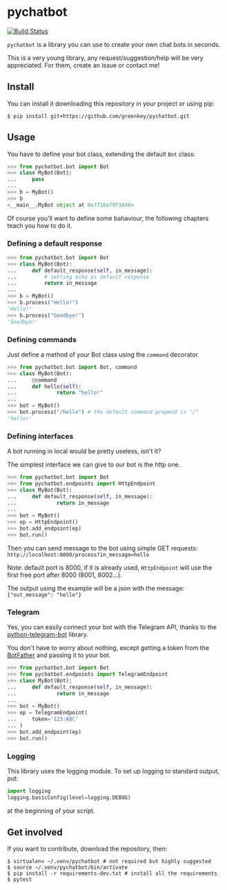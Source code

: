 # pychatbot

[![Build Status](https://travis-ci.org/greenkey/pychatbot.svg?branch=master)](https://travis-ci.org/greenkey/pychatbot)


`pychatbot` is a library you can use to create your own chat bots in seconds.

This is a very young library, any request/suggestion/help will be very
appreciated. For them, create an issue or contact me!

## Install

You can install it downloading this repository in your project or using pip:
```shell
$ pip install git+https://github.com/greenkey/pychatbot.git
```

## Usage

You have to define your bot class, extending the default `Bot` class:
```python
>>> from pychatbot.bot import Bot
>>> class MyBot(Bot):
...     pass
... 
>>> b = MyBot()
>>> b
<__main__.MyBot object at 0x7f16e79f3940>

```

Of course you'll want to define some bahaviour, the following chapters teach you how to do it.

### Defining a default response

```python
>>> from pychatbot.bot import Bot
>>> class MyBot(Bot):
...     def default_response(self, in_message):
...         # setting echo as default response
...         return in_message
... 
>>> b = MyBot()
>>> b.process("Hello!")
'Hello!'
>>> b.process("Goodbye!")
'Goodbye!'
```

### Defining commands

Just define a method of your Bot class using the `command` decorator.

```python
>>> from pychatbot.bot import Bot, command
>>> class MyBot(Bot):
...     @command
...     def hello(self):
...             return "hello!"
... 
>>> bot = MyBot()
>>> bot.process("/hello") # the default command prepend is "/"
'hello!'
```

### Defining interfaces

A bot running in local would be pretty useless, isn't it?

The simplest interface we can give to our bot is the http one.

```python
>>> from pychatbot.bot import Bot
>>> from pychatbot.endpoints import HttpEndpoint
>>> class MyBot(Bot):
...     def default_response(self, in_message):
...             return in_message
... 
>>> bot = MyBot()
>>> ep = HttpEndpoint()
>>> bot.add_endpoint(ep)
>>> bot.run()
```

Then you can send message to the bot using simple GET requests: `http://localhost:8000/process?in_message=hello`

Note: default port is 8000, if it is already used, `HttpEndpoint` will use the first free port after 8000 (8001, 8002...).

The output using the example will be a json with the message: `{"out_message": "hello"}`

### Telegram

Yes, you can easily connect your bot with the Telegram API, thanks to
the [python-telegram-bot](https://github.com/python-telegram-bot/python-telegram-bot)
library.

You don't have to worry about nothing, except getting a token from the
[BotFather](https://core.telegram.org/bots#botfather) and passing it
to your bot.

```python
>>> from pychatbot.bot import Bot
>>> from pychatbot.endpoints import TelegramEndpoint
>>> class MyBot(Bot):
...     def default_response(self, in_message):
...             return in_message
... 
>>> bot = MyBot()
>>> ep = TelegramEndpoint(
...     token='123:ABC'
... )
>>> bot.add_endpoint(ep)
>>> bot.run()
```


### Logging

This library uses the logging module. To set up logging to standard output, put:

```python
import logging
logging.basicConfig(level=logging.DEBUG)
```

at the beginning of your script.


## Get involved

If you want to contribute, download the repository, then:

```shell
$ virtualenv ~/.venv/pychatbot # not required but highly suggested
$ source ~/.venv/pychatbot/bin/activate
$ pip install -r requirements-dev.txt # install all the requirements
$ pytest
```
